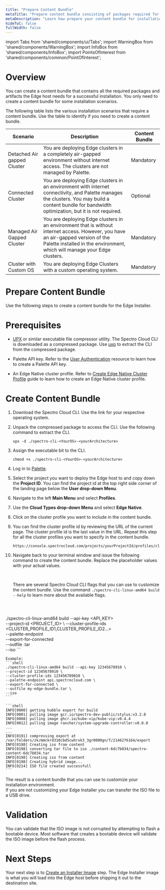 ```yaml
---
title: "Prepare Content Bundle"
metaTitle: "Prepare content bundle consisting of packages required for installation"
metaDescription: "Learn how prepare your content bundle for installation"
hideToC: false
fullWidth: false
---
```


import Tabs from 'shared/components/ui/Tabs';
import WarningBox from 'shared/components/WarningBox';
import InfoBox from 'shared/components/InfoBox';
import PointsOfInterest from 'shared/components/common/PointOfInterest';

# Overview

You can create a content bundle that contains all the required packages and artifacts the Edge host needs for a successful installation. You only need to create a content bundle for some installation scenarios.

The following table lists the various installation scenarios that require a content bundle. Use the table to identify if you need to create a content bundle.

| **Scenario**  | **Description** | **Content Bundle** |
|-|-|-|
| Detached Air gapped Cluster |  You are deploying Edge clusters in a completely air-gapped environment without internet access. The clusters are not managed by Palette.|Mandatory|
| Connected Cluster |  You are deploying Edge clusters in an environment with internet connectivity, and Palette manages the clusters. You may build a content bundle for bandwidth optimization, but it is not required.|Optional|
| Managed Air Gapped Cluster |  You are deploying Edge clusters in an environment that is without internet access. However, you have an air-gapped version of the Palette installed in the environment, which will manage your Edge clusters.|Mandatory|
| Cluster with Custom OS |  You are deploying Edge Clusters with a custom operating system.   |Mandatory|


# Prepare Content Bundle

Use the following steps to create a content bundle for the Edge Installer.

# Prerequisites

- [UPX](https://upx.github.io/) or similar executable file compressor utility. The Spectro Cloud CLI is downloaded as a compressed package. Use [uxp](https://upx.github.io/) to extract the CLI from the compressed package.


- Palette API key. Refer to the [User Authentication](/user-management/user-authentication/#apikey) resource to learn how to create a Palette API key.


- An Edge Native cluster profile. Refer to [Create Edge Native Cluster Profile](/clusters/edge/site-deployment/model-profile) guide to learn how to create an Edge Native cluster profile.



# Create Content Bundle


1. Download the Spectro Cloud CLI. Use the link for your respective operating system.


2. Unpack the compressed package to access the CLI. Use the following command to extract the CLI.

    ```shell
    upx -d ./spectro-cli-<YourOS>-<yourArchitecture>
    ```

3. Assign the executable bit to the CLI. 
    ```shell
    chmod +x ./spectro-cli-<YourOS>-<yourArchitecture>
    ```

4. Log in to [Palette](https://console.spectrocloud.com).


5. Select the project you want to deploy the Edge host to and copy down the **Project ID**. 
You can find the project id at the top right side corner of the landing page below the **User drop-down Menu**.


6. Navigate to the left **Main Menu** and select **Profiles**.


7. Use the **Cloud Types drop-down Menu** and select **Edge Native**. 


8. Click on the cluster profile you want to include in the content bundle.


9. You can find the cluster profile id by reviewing the URL of the current page. The cluster profile id is the last value in the URL. Repeat this step for all the cluster profiles you want to specify in the content bundle.

    ```
    https://console.spectrocloud.com/projects/yourProjectId/profiles/cluster/<YourClusterProfileHere>
    ```

10. Navigate back to your terminal window and issue the following command to create the content bundle. Replace the placeholder values with your actual values.

    <br />

    <InfoBox>

    There are several Spectro Cloud CLI flags that you can use to customize the content bundle. Use the command `./spectro-cli-linux-amd64 build --help` to learn more about the available flags.

    </InfoBox>

    <br />

    ```shell
   ./spectro-cli-linux-amd64 build --api-key <API_KEY> \
    --project-id <PROJECT_ID> \ 
    --cluster-profile-ids <CLUSTER_PROFILE_ID1,CLUSTER_PROFILE_ID2...> \
    --palette-endpoint <Palette API Endpoint> \
    --export-for-connected \
    --outfile <bundle-name>.tar \
    --iso
    ```

    Example:
    ```shell
    ./spectro-cli-linux-amd64 build --api-key 12345678910 \
    --project-id 12345678910 \
    --cluster-profile-ids 123456789010 \
    --palette-endpoint api.spectrocloud.com \
    --export-for-connected \
    --outfile my-edge-bundle.tar \
    --iso
    ```

    ```shell
    INFO[0000] getting hubble export for build
    INFO[0001] pulling image gcr.io/spectro-dev-public/stylus:v3.2.0
    INFO[0008] pulling image ghcr.io/kube-vip/kube-vip:v0.4.4
    INFO[0012] pulling image rancher/system-upgrade-controller:v0.8.0
    ...
    ...
    INFO[0191] compressing export at /var/folders/zk/mmckrd310cbd5cwhrxk3_3gr0000gn/T/2146276164/export
    INFO[0198] Creating iso from content
    INFO[0198] converting tar file to iso ./content-6dc7b034/spectro-content-6dc7b034.tar
    INFO[0198] Creating iso from content
    INFO[0198] Creating hybrid image...
    INFO[0214] ISO file created successfull
    ```

The result is a content bundle that you can use to customize your installation environment.  
If you are not customizing your Edge Installer you can transfer the ISO file to a USB drive.

# Validation

You can validate that the ISO image is not corrupted by attempting to flash a bootable device. Most software that creates a bootable device will validate the ISO image before the flash process. 

# Next Steps

Your next step is to [Create an Installer Image](/clusters/edge/site-deployment/installer) step. The Edge Installer image is what you will load into the Edge host before shipping it out to the destination site.
